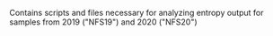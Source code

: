 Contains scripts and files necessary for analyzing entropy output for samples from 2019 ("NFS19") and 2020 ("NFS20")
